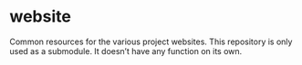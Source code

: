 # website

Common resources for the various project websites. This repository is only used as a submodule.
It doesn’t have any function on its own.
